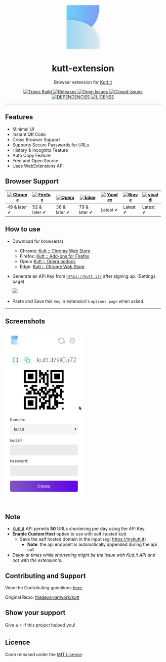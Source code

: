 <div align="center"><img width="150" src="source/assets/logo.png" /></div>
<h1 align="center">kutt-extension</h1>
<p align="center">Browser extension for <a href="https://kutt.it">Kutt.it</a></p>
<div align="center">
  <a href="https://travis-ci.com/thedevs-network/kutt-extension">
    <img src="https://travis-ci.com/thedevs-network/kutt-extension.svg?branch=main" alt="Travis Build" />
  </a>
  <a href="https://github.com/thedevs-network/kutt-extension/releases/latest">
    <img src="https://img.shields.io/github/release/thedevs-network/kutt-extension.svg?colorB=blue" alt="Releases" />
  </a>
  <a href="https://github.com/thedevs-network/kutt-extension/issues?q=is%3Aopen+is%3Aissue">
    <img src="https://img.shields.io/github/issues-raw/thedevs-network/kutt-extension.svg?colorB=lightgrey" alt="Open Issues" />
  </a>
  <a href="https://github.com/thedevs-network/kutt-extension/issues?q=is%3Aissue+is%3Aclosed">
    <img src="https://img.shields.io/github/issues-closed-raw/thedevs-network/kutt-extension.svg?colorB=red" alt="Closed Issues" />
  </a>
  <a href="https://david-dm.org/thedevs-network/kutt-extension">
    <img src="https://img.shields.io/david/thedevs-network/kutt-extension.svg?colorB=orange" alt="DEPENDENCIES" />
  </a>
  <a href="https://github.com/thedevs-network/kutt-extension/blob/main/license">
    <img src="https://img.shields.io/github/license/thedevs-network/kutt-extension.svg" alt="LICENSE" />
  </a>
</div>
<hr />

## Features

- Minimal UI
- Instant QR Code
- Cross Browser Support
- Supports Secure Passwords for URLs
- History & Incognito Feature
- Auto Copy Feature
- Free and Open Source
- Uses WebExtensions API

## Browser Support

| [![Chrome](https://raw.github.com/alrra/browser-logos/master/source/chrome/chrome_48x48.png)](https://chrome.google.com/webstore/detail/kutt/pklakpjfiegjacoppcodencchehlfnpd) | [![Firefox](https://raw.github.com/alrra/browser-logos/master/source/firefox/firefox_48x48.png)](https://addons.mozilla.org/firefox/addon/kutt/) | [![Opera](https://raw.github.com/alrra/browser-logos/master/source/opera/opera_48x48.png)](CONTRIBUTING.md#for-opera-users) | [![Edge](https://raw.github.com/alrra/browser-logos/master/source/edge/edge_48x48.png)](https://chrome.google.com/webstore/detail/kutt/pklakpjfiegjacoppcodencchehlfnpd) | [![Yandex](https://raw.github.com/alrra/browser-logos/master/source/yandex/yandex_48x48.png)](https://chrome.google.com/webstore/detail/kutt/pklakpjfiegjacoppcodencchehlfnpd) | [![Brave](https://raw.github.com/alrra/browser-logos/master/source/brave/brave_48x48.png)](https://chrome.google.com/webstore/detail/kutt/pklakpjfiegjacoppcodencchehlfnpd) | [![vivaldi](https://raw.github.com/alrra/browser-logos/master/source/vivaldi/vivaldi_48x48.png)](https://chrome.google.com/webstore/detail/kutt/pklakpjfiegjacoppcodencchehlfnpd) |
--------------------------------------------------------------------------------------------------------------------------------------------------------------------------- | --------------------------------------------------------------------------------------------------------------------------------------------- | ------------------------------------------------------------------------------------------------------------------------ | --------------------------------------------------------------------------------------------------------------------------------------------------------------------------- | ------------------------------------------------------------------------------------------------------------------------------------------------------------------------ | ------------------------------------------------------------------------------------------------------------------------------------------------------------------------------ |------------------------------------------------------------------------------------------------------------------------------------------------------------------------------ |
| 49 & later ✔ | 52 & later ✔ | 36 & later ✔ | 79 & later ✔ | Latest ✔ | Latest ✔ | Latest ✔

## How to use

- Download for browser(s)

  - Chrome: [Kutt :: Chrome Web Store](https://chrome.google.com/webstore/detail/kutt/pklakpjfiegjacoppcodencchehlfnpd)
  - Firefox: [Kutt :: Add-ons for Firefox](https://addons.mozilla.org/firefox/addon/kutt/)
  - Opera [Kutt :: Opera addons](CONTRIBUTING.md#for-opera-users)
  - Edge: [Kutt :: Chrome Web Store](https://chrome.google.com/webstore/detail/kutt/pklakpjfiegjacoppcodencchehlfnpd)

- Generate an API Key from <a href="https://kutt.it">`https://kutt.it/`</a> after signing up. (Settings page)

  <img width="400" src="https://i.imgur.com/qQwqeH5.png" />

- Paste and Save this `Key` in extension's `options page` when asked.

 <hr />

## Screenshots

<div>
  <img width="250" src="./.github/assets/popup.png" alt="image1" />
</div>

<br />

## Note

- <a href="https://kutt.it">Kutt.it</a> API permits **50** URLs shortening per day using the API Key.
- **Enable Custom Host** option to use with self-hosted kutt
  - Save the self hosted domain in the input (eg: <https://mykutt.it>)
    - **Note**: the api endpoint is automatically appended during the api call.
- _Delay at times while shortening might be the issue with Kutt.it API and not with the extension's._

## Contributing and Support

View the Contributing guidelines [here](CONTRIBUTING.md).

Original Repo: [thedevs-network/kutt](https://github.com/thedevs-network/kutt)

## Show your support

Give a ⭐️ if this project helped you!

## Licence

Code released under the [MIT License](license).
